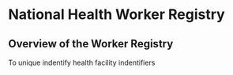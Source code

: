# National Health Worker Registry

## Overview of the Worker Registry

To unique indentify health facility indentifiers 